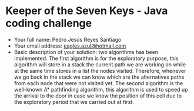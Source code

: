 # Keeper of the Seven Keys - Java coding challenge

* Your full name: Pedro Jesús Reyes Santiago
* Your email address: eagles.azul@hotmail.com
* Basic description of your solution: two algorithms has been implemented. The first algorithm is for the exploratory purpose, this algorithm will store in a stack the current path we are working on while at the same time stores in a list the nodes visited. Therefore, whenever we go back in the stack we can know which are the alternatives paths from each node that were not  visited yet. The second algorithm is the well-known A* pathfinding algorithm, this algorithm is used to speed up the arrival to the door in case we know the position of this cell due to the exploratory period that we carried out at first.
